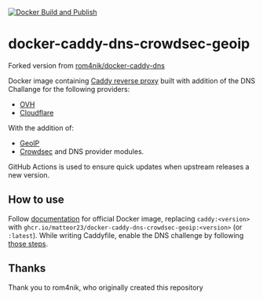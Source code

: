 [![Docker Build and Publish](https://github.com/MatteoR23/docker-caddy-dns-crowdsec-geoip/actions/workflows/cicd.yml/badge.svg)](https://github.com/MatteoR23/docker-caddy-dns-crowdsec-geoip/actions/workflows/cicd.yml)

# docker-caddy-dns-crowdsec-geoip

Forked version from [rom4nik/docker-caddy-dns](https://github.com/rom4nik/docker-caddy-dns)

Docker image containing [Caddy reverse proxy](https://caddyserver.com/) built with addition of the DNS Challange for the following providers:
- [OVH](https://github.com/caddy-dns/ovh) 
- [Cloudflare](https://github.com/caddy-dns/cloudflare)

With the addition of:
- [GeoIP](https://github.com/porech/caddy-maxmind-geolocation)
- [Crowdsec](https://github.com/hslatman/caddy-crowdsec-bouncer) and  DNS provider modules.

GitHub Actions is used to ensure quick updates when upstream releases a new version.

## How to use
Follow [documentation](https://hub.docker.com/_/caddy) for official Docker image, replacing `caddy:<version>` with `ghcr.io/matteor23/docker-caddy-dns-crowdsec-geoip:<version>` (or `:latest`). While writing Caddyfile, enable the DNS challenge by following [those steps](https://caddy.community/t/how-to-use-dns-provider-modules-in-caddy-2/8148#enabling-the-dns-challenge-5).

## Thanks
Thank you to rom4nik, who originally created this repository
